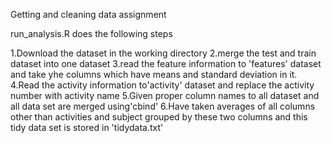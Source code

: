 Getting and cleaning data assignment

run_analysis.R does the following steps

1.Download the dataset in the working directory
2.merge the test and train dataset into one dataset
3.read the feature information to 'features' dataset and take yhe columns which have means and standard deviation in it.
4.Read the activity information to'activity' dataset and replace the activity number with activity name
5.Given proper column names to all dataset and all data set are merged using'cbind'
6.Have taken averages of all columns other than activities and subject grouped by these two columns and this tidy data set is stored in 'tidydata.txt'